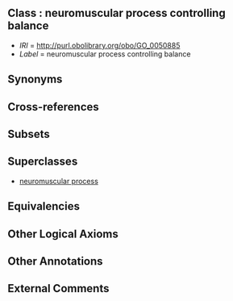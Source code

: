 
## Class : neuromuscular process controlling balance

 * *IRI* = http://purl.obolibrary.org/obo/GO_0050885
 * *Label* = neuromuscular process controlling balance

## Synonyms


## Cross-references


## Subsets


## Superclasses

 * [neuromuscular process](../../GO/05/GO_0050905.md)

## Equivalencies


## Other Logical Axioms


## Other Annotations


## External Comments

